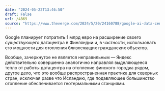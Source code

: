 ```yaml
---
date: "2024-05-22T13:46:50"
draft: False
url: /4869
source: "https://www.theverge.com/2024/5/20/24160788/google-ai-data-center-expansion-heat-recovery"
---
```


Google  планирует потратить 1 млрд евро на расширение своего существующего датацентра в Финляндии и, в частности, использовать его мощности для отопления близлежащих гражданских объектов.

Вообще, зачеркнутое не является неправильным — Яндекс действительно совершенно аналогично направлял выделяющееся тепло от работы датацентра на отопление финского городка рядом, другое дело, что это вообще распространенная практика для северных стран, исключая разве что Исландию, где подавляющее большинство отопление обеспечивается геотермальными станциями.
